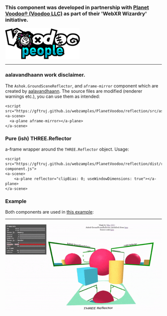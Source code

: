 ### This component was developed in partnership with [Planet Voodoo® (Voodoo LLC)](https://planetvoodoo.org/) as part of their 'WebXR Wizardry' initiative.
[![Logo](../media/PlanetVoodoo.png)](https://planetvoodoo.org/)
<hr>

### aalavandhaann work disclaimer.

The `Ashok.GroundSceneReflector`, and `aframe-mirror` component which are created by [aalavandhaann](https://github.com/aalavandhaann/three_reflector).
The source files are modified (renderer warnings etc.), you can use them as intended:

    <script src="https://gftruj.github.io/webzamples/PlanetVoodoo/reflection/src/ashok_reflector.js">
    <a-scene>
      <a-plane aframe-mirror></a-plane>
    </a-scene>

### Pure (ish) THREE.Reflector

a-frame wrapper around the `THREE.Reflector` object.
Usage:

    <script src="https://gftruj.github.io/webzamples/PlanetVoodoo/reflection/dist/reflector-component.js">
    <a-scene>
        <a-plane reflector="clipBias: 0; useWindowDimensions: true"></a-plane>
    </a-scene>
    
### Example

Both components are used in [this example](https://gftruj.github.io/webzamples/PlanetVoodoo/reflection):
<hr>

![Reflections](./../media/mirrors.gif "mirrors")
